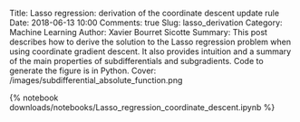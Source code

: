 Title: Lasso regression: derivation of the coordinate descent update rule
Date: 2018-06-13 10:00
Comments: true
Slug: lasso_derivation
Category: Machine Learning
Author: Xavier Bourret Sicotte
Summary: This post describes how to derive the solution to the Lasso regression problem when using coordinate gradient descent. It also provides intuition and a summary of the main properties of subdifferentials and subgradients. Code to generate the figure is in Python. 
Cover: /images/subdifferential_absolute_function.png

{% notebook downloads/notebooks/Lasso_regression_coordinate_descent.ipynb %}
